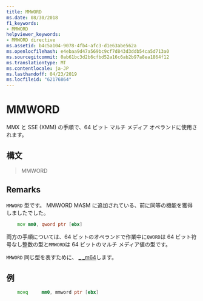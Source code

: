 ```yaml
---
title: MMWORD
ms.date: 08/30/2018
f1_keywords:
- MMWORD
helpviewer_keywords:
- MMWORD directive
ms.assetid: b4c5a104-9078-4fb4-afc3-d1e63abe562a
ms.openlocfilehash: e4ebaa9d47a569bc9cf7d843d3ddb54ca5d713a0
ms.sourcegitcommit: 0ab61bc3d2b6cfbd52a16c6ab2b97a8ea1864f12
ms.translationtype: MT
ms.contentlocale: ja-JP
ms.lasthandoff: 04/23/2019
ms.locfileid: "62176864"
---
```

# <a name="mmword"></a>MMWORD

MMX と SSE (XMM) の手順で、64 ビット マルチ メディア オペランドに使用されます。

## <a name="syntax"></a>構文

> MMWORD

## <a name="remarks"></a>Remarks

`MMWORD` 型です。  MMWORD MASM に追加されている、前に同等の機能を獲得しましたでした。

```asm
    mov mm0, qword ptr [ebx]
```

両方の手順については、64 ビットのオペランドで作業中に`QWORD`は 64 ビット符号なし整数の型と`MMWORD`は 64 ビットのマルチ メディア値の型です。

`MMWORD` 同じ型を表すために、 [_ _m64](../../cpp/m64.md)します。

## <a name="example"></a>例

```asm
    movq     mm0, mmword ptr [ebx]
```